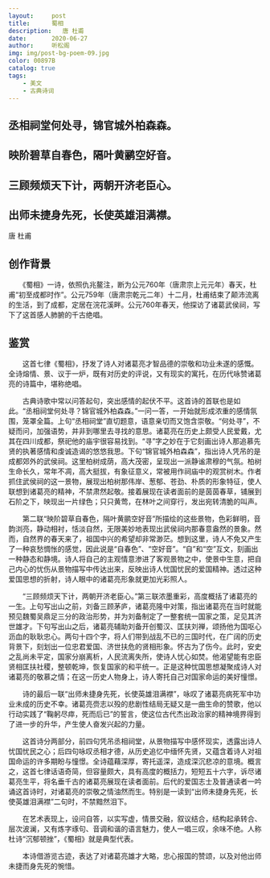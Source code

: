 ```yaml
---
layout:     post
title:      蜀相
description:   唐 杜甫
date:       2020-06-27
author:     听松阁
img: img/post-bg-poem-09.jpg
color: 00897B
catalog: true
tags:
    - 美文
    - 古典诗词
---
```


## 丞相祠堂何处寻，锦官城外柏森森。

## 映阶碧草自春色，隔叶黄鹂空好音。

## 三顾频烦天下计，两朝开济老臣心。

## 出师未捷身先死，长使英雄泪满襟。


唐 杜甫


## 创作背景



　　《蜀相》一诗，依照仇兆鳌注，断为公元760年（唐肃宗上元元年）春天，杜甫“初至成都时作”。公元759年（唐肃宗乾元二年）十二月，杜甫结束了颠沛流离的生活，到了成都，定居在浣花溪畔。公元760年春天，他探访了诸葛武侯祠，写下了这首感人肺腑的千古绝唱。







## 鉴赏



　　这首七律《蜀相》，抒发了诗人对诸葛亮才智品德的崇敬和功业未遂的感慨。全诗熔情、景、议于一炉，既有对历史的评说，又有现实的寓托，在历代咏赞诸葛亮的诗篇中，堪称绝唱。



　　古典诗歌中常以问答起句，突出感情的起伏不平。这首诗的首联也是如此。“丞相祠堂何处寻？锦官城外柏森森。”一问一答，一开始就形成浓重的感情氛围，笼罩全篇。上句“丞相祠堂”直切题意，语意亲切而又饱含崇敬。“何处寻”，不疑而问，加强语势，并非到哪里去寻找的意思。诸葛亮在历史上颇受人民爱戴，尤其在四川成都，祭祀他的庙宇很容易找到。“寻”字之妙在于它刻画出诗人那追慕先贤的执著感情和虔诚造谒的悠悠我思。下句“锦官城外柏森森”，指出诗人凭吊的是成都郊外的武侯祠。这里柏树成荫，高大茂密，呈现出一派静谧肃穆的气氛。柏树生命长久，常年不凋，高大挺拔，有象征意义，常被用作祠庙中的观赏树木。作者抓住武侯祠的这一景物，展现出柏树那伟岸、葱郁、苍劲、朴质的形象特征，使人联想到诸葛亮的精神，不禁肃然起敬。接着展现在读者面前的是茵茵春草，铺展到石阶之下，映现出一片绿色；只只黄莺，在林叶之间穿行，发出宛转清脆的叫声。



　　第二联“映阶碧草自春色，隔叶黄鹂空好音”所描绘的这些景物，色彩鲜明，音韵浏亮，静动相衬，恬淡自然，无限美妙地表现出武侯祠内那春意盎然的景象。然而，自然界的春天来了，祖国中兴的希望却非常渺茫。想到这里，诗人不免又产生了一种哀愁惆怅的感觉，因此说是“自春色”、“空好音”。“自”和“空”互文，刻画出一种静态和静境。诗人将自己的主观情意渗进了客观景物之中，使景中生意，把自己内心的忧伤从景物描写中传达出来，反映出诗人忧国忧民的爱国精神。透过这种爱国思想的折射，诗人眼中的诸葛亮形象就更加光彩照人。



　　“三顾频烦天下计，两朝开济老臣心。”第三联浓墨重彩，高度概括了诸葛亮的一生。上句写出山之前，刘备三顾茅庐，诸葛亮隆中对策，指出诸葛亮在当时就能预见魏蜀吴鼎足三分的政治形势，并为刘备制定了一整套统一国家之策，足见其济世雄才。下句写出山之后，诸葛亮辅助刘备开创蜀汉、匡扶刘禅，颂扬他为国呕心沥血的耿耿忠心。两句十四个字，将人们带到战乱不已的三国时代，在广阔的历史背景下，刻划出一位忠君爱国、济世扶危的贤相形象。怀古为了伤今。此时，安史之乱尚未平定，国家分崩离析，人民流离失所，使诗人忧心如焚。他渴望能有忠臣贤相匡扶社稷，整顿乾坤，恢复国家的和平统一。正是这种忧国思想凝聚成诗人对诸葛亮的敬慕之情；在这一历史人物身上，诗人寄托自己对国家命运的美好憧憬。



　　诗的最后一联“出师未捷身先死，长使英雄泪满襟”，咏叹了诸葛亮病死军中功业未成的历史不幸。诸葛亮赍志以殁的悲剧性结局无疑又是一曲生命的赞歌，他以行动实践了“鞠躬尽瘁，死而后已”的誓言，使这位古代杰出政治家的精神境界得到了进一步的升华，产生使人奋发兴起的力量。



　　这首诗分两部分，前四句凭吊丞相祠堂，从景物描写中感怀现实，透露出诗人忧国忧民之心；后四句咏叹丞相才德，从历史追忆中缅怀先贤，又蕴含着诗人对祖国命运的许多期盼与憧憬。全诗蕴藉深厚，寄托遥深，造成深沉悲凉的意境。概言之，这首七律话语奇简，但容量颇大，具有高度的概括力，短短五十六字，诉尽诸葛亮生平，将名垂千古的诸葛亮展现在读者面前。后代的爱国志士及普通读者一吟诵这首诗时，对诸葛亮的崇敬之情油然而生。特别是一读到“出师未捷身先死，长使英雄泪满襟”二句时，不禁黯然泪下。



　　在艺术表现上，设问自答，以实写虚，情景交融，叙议结合，结构起承转合、层次波澜，又有炼字琢句、音调和谐的语言魅力，使人一唱三叹，余味不绝。人称杜诗“沉郁顿挫”，《蜀相》就是典型代表。



　　本诗借游览古迹，表达了对诸葛亮雄才大略，忠心报国的赞颂，以及对他出师未捷而身先死的惋惜。
